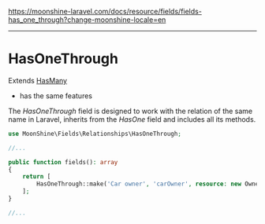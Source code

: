 https://moonshine-laravel.com/docs/resource/fields/fields-has_one_through?change-moonshine-locale=en

------
# HasOneThrough

Extends  [HasMany](https://moonshine-laravel.com/docs/resource/fields/fields-has_one)
* has the same features  

The *HasOneThrough* field is designed to work with the relation of the same name in Laravel, inherits from the *HasOne* field and includes all its methods.

```php
use MoonShine\Fields\Relationships\HasOneThrough;

//...

public function fields(): array
{
    return [
        HasOneThrough::make('Car owner', 'carOwner', resource: new OwnerResource())
    ];
}

//...
```
